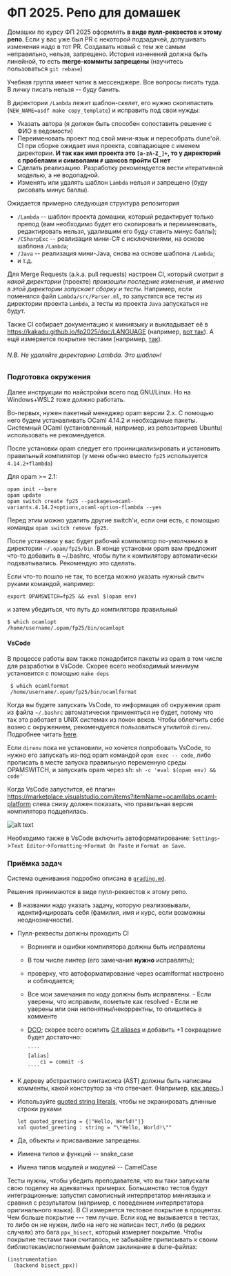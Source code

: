# ФП 2025. Репо для домашек

Домашки по курсу ФП 2025 оформлять **в виде пулл-реквестов к этому репо**.
Если у вас уже был PR с некоторой подзадачей, допушивать изменения надо в тот PR. Создавать новый c тем же самым неправильно, нельзя, запрещено.
История изненений должна быть линейной, то есть **merge-коммиты запрещены** (научитесь пользоваться `git rebase`)

Учебная группа имеет чатик в мессенджере. Все вопросы писать туда. В личку писать нельзя -- буду банить.

В директории `/Lambda` лежит шаблон-скелет, его нужно скопипастить (`NEW_NAME=asdf make copy_template`) и исправить под свои нужды:
- Указать автора (я должен быть способен сопоставить решение с ФИО в ведомости)
- Переименовать проект под свой мини-язык и пересобрать dune'ой. CI при сборке ожидает имя проекта, совпадающее с именем директории. **И так как имя проекта это `[a-zA-Z_]+`, то у директорий с пробелами и символами `#` шансов пройти CI нет**
- Cделать реализацию. Разработку рекомендуется вести итеративной моделью, а не водопадной.
- Изменять или удалять шаблон `Lambda` нельзя и запрещено (буду рисовать минус баллы).

Ожидается примерно следующая структура репозитория
- `/Lambda` -- шаблон проекта домашки, который редактирует только препод (вам необходимо будет его скопировать и переименовать, редактировать нельзя, удалившим его буду ставить минус баллы);
- `/CSharpExc` -- реализация мини-С# c исключениями, на основе шаблона `/Lambda`;
- `/Java` -- реализация мини-Java, снова на основе шаблона `/Lambda`;
- и т.д.

Для Merge Requests (a.k.a. pull requests) настроен CI, который смотрит *в какой директории* (проекте) *произошли последние изменения*,
*и именно в этой директории запускает сборку и тесты*.
Например, если поменялся файл `Lambda/src/Parser.ml`, то запустятся все тесты из директории проекта `Lambda`,
а тесты из проекта `Java` запускаться не будут.


Также CI собирает документацию к миниязыку и выкладывает её в https://kakadu.github.io/fp2025/doc/LANGUAGE (например, [вот так](https://kakadu.github.io/fp2025/doc/Lambda)).
А ещё измеряется покрытие тестами (например, [так](https://kakadu.github.io/fp2025/cov/Lambda)).

###### N.B. Не удаляйте директорию Lambda. Это шаблон!


### Подготовка окружения

Далее инструкции по найстройки всего под GNU/Linux. 
Но на Windows+WSL2 тоже должно работать.

Во-первых, нужен пакетный менеджер opam версии 2.х. С помощью него будем устанавливать OCaml 4.14.2 и необходимые пакеты.
Системный OCaml (установленный, например, из репозиториев Ubuntu) использовать не рекомендуется.

После установки opam следует его проинициализировать и установить правильный компилятор (у меня обычно вместо `fp25` используется `4.14.2+flambda`)

Для opam >= 2.1:

    opam init --bare
    opam update
    opam switch create fp25 --packages=ocaml-variants.4.14.2+options,ocaml-option-flambda --yes

Перед этим можно удалить другие switch'и, если они есть, с помощью команды `opam switch remove fp25`.

После установки у вас будет рабочий компилятор по-умолчанию в директории `~/.opam/fp25/bin`. В конце установки opam вам предложит что-то добавить в ~/.bashrc, чтобы пути к компилятору автоматически подхватывались. Рекомендую это сделать.

Если что-то пошло не так, то всегда можно указать нужный свитч руками командой, например:

    export OPAMSWITCH=fp25 && eval $(opam env)

и затем убедиться, что путь до компилятора правильный

    $ which ocamlopt
    /home/username/.opam/fp25/bin/ocamlopt


#### VsCode

В процессе работы вам также понадобится пакеты из opam в том числе для разработки в VsCode.
Скорее всего необходимый минимум установится с помощью `make deps`

     $ which ocamlformat
     /home/username/.opam/fp25/bin/ocamlformat

Когда вы будете запускать VsCode, то информация об  окружении opam из файла `~/.bashrc` автоматически применяться не будет, потому что так это работает в UNIX системах из покон веков.
Чтобы облегчить себе возню с окружением, рекомендуется пользоваться утилитой `direnv`.
Подробнее читать [here](https://ocaml.org/docs/opam-path#using-direnv).

Если `direnv` пока не установили, но хочется попробовать VsCode, то нужно его запускать из-под opam командой `opam exec -- code`, либо прописать в месте запуска правильную переменную среды OPAMSWITCH, и запускать opam через sh: `sh -c 'eval $(opam env) && code'`

Когда VsCode запустится, её плагин https://marketplace.visualstudio.com/items?itemName=ocamllabs.ocaml-platform слева снизу должен показать, что правильная версия компилятора подцепилась.

![alt text](https://github.com/Kakadu/fp2025/blob/master/vscode.png?raw=true)


Необходимо также в VsCode включить автоформатирование: `Settings`->`Text Editor`->`Formatting`->`Format On Paste` и `Format on Save`.

### Приёмка задач

Система оценивания подробно описана в [`grading.md`](grading.md).

Решения принимаются в виде пулл-реквестов к этому репо.
* В названии надо указать задачу, которую реализовывали, идентифицировать себя (фамилия, имя и курс, если возможны неоднозначности).
* Пулл-реквесты должны проходить CI
  * Ворнинги и ошибки компилятора должны быть исправлены
  * В том числе линтер (его замечания **нужно** исправлять);
  * проверку, что автоформатирование через ocamlformat настроено и соблюдается;
  * Все мои замечания по коду должны быть исправлены.
        - Если уверены, что  исправили, пометьте как resolved
        - Если не уверены или они непонятны/некорректны, то опишитесь в комменте

  * [DCO](https://github.com/apps/dco); скорее всего осилить [Git aliases](https://gist.github.com/josegonzalez/565837) и добавить +1 сокращение будет достаточно:

        ````
        [alias]
            ci = commit -s
        ````

* К дереву абстрактного синтаксиса (AST) должны быть написаны комменты, какой конструтор за что отвечает. (Например, [как здесь](https://github.com/ocaml/ocaml/blob/4.14/parsing/parsetree.mli#L323).)
* Используйте [quoted string literals](https://batsov.com/articles/2023/04/20/learning-ocaml-quoted-string-literals), чтобы не экранировать длинные строки руками

    ````
    let quoted_greeting = {|"Hello, World!"|}
    val quoted_greeting : string = "\"Hello, World!\""
    ````

* Да, объекты и присваивание запрещены.
* Иимена типов и функций -- snake_case
* Имена типов модулей и модулей -- CamelCase

Тесты нужны, чтобы убедить преподавателя, что вы таки запускали свою поделку на адекватных примерах.
Большинство тестов будут интеграционные: запустил самописный интерпретатор миниязыка и сравнил с результатом (например, с поведением интерпретатора оригинального языка).
В CI измеряeтся тестовое покрытие в процентах. Чем больше покрытие --- тем лучше.
Если код не вызывается в тестах, то либо он не нужен, либо на него не написан тест, либо (в редких случаях) это бага `ppx_bisect`, который измеряет покрытие. Чтобы покрытие тестами таки считалось, не забывайте приписывать к своим библиотекам/исполняемым файлом заклинание в dune-файлах:

    (instrumentation
      (backend bisect_ppx))
